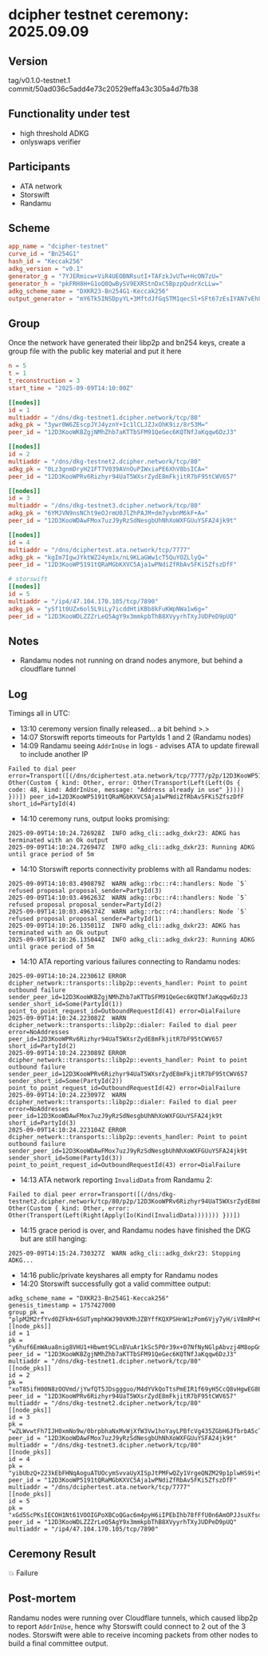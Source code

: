 # dcipher testnet ceremony: 2025.09.09

## Version
tag/v0.1.0-testnet.1
commit/50ad036c5add4e73c20529effa43c305a4d7fb38

## Functionality under test
- high threshold ADKG 
- onlyswaps verifier

## Participants
- ATA network
- Storswift
- Randamu

## Scheme 
```toml
app_name = "dcipher-testnet"
curve_id = "Bn254G1"
hash_id = "Keccak256"
adkg_version = "v0.1"
generator_g = "7YJERmicw+ViR4UEOBNRsutI+TAFzkJvUTw+HcON7zU="
generator_h = "pkFRH8H+G1oQ8QwBySV9EXRStnDxC5BpzpQudrXcLLw="
adkg_scheme_name = "DXKR23-Bn254G1-Keccak256"
output_generator = "mY6Tk5INSDpyYL+3MftdJfGqSTM1qecSl+SFt67zEsIYAN7vEh8edkJqAGZeXER5Z0Mi1Pde2t1G3r1c2ZL27Q=="
```

## Group 
Once the network have generated their libp2p and bn254 keys, create a group file with the public key material and put it here

```toml
n = 5
t = 1
t_reconstruction = 3
start_time = "2025-09-09T14:10:00Z"

[[nodes]]
id = 1
multiaddr = "/dns/dkg-testnet1.dcipher.network/tcp/80"
adkg_pk = "3ywr0W6ZEscpJYJ4yznY+Ic1lCLJZJxOhK9iz/8r53M="
peer_id = "12D3KooWKBZgjNMhZhb7aKTTbSFM91QeGec6KQTNfJaKqqw6DzJ3"

[[nodes]]
id = 2
multiaddr = "/dns/dkg-testnet2.dcipher.network/tcp/80"
adkg_pk = "0Lz3gnmDryH21FT7V039AVnOuPIWxiaPE6XhV8bsICA="
peer_id = "12D3KooWPRv6Rizhyr94UaT5WXsrZydE8mFkjitR7bF95tCWV657"

[[nodes]]
id = 3
multiaddr = "/dns/dkg-testnet3.dcipher.network/tcp/80"
adkg_pk = "6YMJVN9nsNCht9eOJrmU0JlZhPAJM+dm7yvbnM6kF+A="
peer_id = "12D3KooWDAwFMox7uzJ9yRzSdNesgbUhNhXoWXFGUuYSFA24jk9t"

[[nodes]]
id = 4
multiaddr = "/dns/dciphertest.ata.network/tcp/7777"
adkg_pk = "kgIm7IgwJYktWZ24ym1x/nL9KLaGWw1cT5QuYOZLlyQ="
peer_id = "12D3KooWP5191tQRaMGbKXVC5Aja1wPNdiZfRbAv5FKi5ZfszDfF"

# storswift
[[nodes]]
id = 5
multiaddr = "/ip4/47.104.170.105/tcp/7890"
adkg_pk = "ySf1t0UZx6ol5L9iLy7icddHtiKBb8kFuKWpNWa1w6g="
peer_id = "12D3KooWDLZZZrLeQ5AgY9x3mmkpbThB8XVyyrhTXyJUDPeD9pUQ"
```

## Notes
- Randamu nodes not running on drand nodes anymore, but behind a cloudflare tunnel

## Log
Timings all in UTC:

- 13:10 ceremony version finally released... a bit behind >.>
- 14:07 Storswift reports timeouts for PartyIds 1 and 2 (Randamu nodes)
- 14:09 Randamu seeing `AddrInUse` in logs - advises ATA to update firewall to include another IP
```
Failed to dial peer error=Transport([(/dns/dciphertest.ata.network/tcp/7777/p2p/12D3KooWP5191tQRaMGbKXVC5Aja1wPNdiZfRbAv5FKi5ZfszDfF, Other(Custom { kind: Other, error: Other(Transport(Left(Left(Os { code: 48, kind: AddrInUse, message: "Address already in use" })))) }))]) peer_id=12D3KooWP5191tQRaMGbKXVC5Aja1wPNdiZfRbAv5FKi5ZfszDfF short_id=PartyId(4)
```
- 14:10 ceremony runs, output looks promising:
```
2025-09-09T14:10:24.726928Z  INFO adkg_cli::adkg_dxkr23: ADKG has terminated with an Ok output
2025-09-09T14:10:24.726947Z  INFO adkg_cli::adkg_dxkr23: Running ADKG until grace period of 5m
```
- 14:10 Storswift reports connectivity problems with all Randamu nodes:
```
2025-09-09T14:10:03.490879Z  WARN adkg::rbc::r4::handlers: Node `5` refused proposal proposal_sender=PartyId(3)
2025-09-09T14:10:03.496263Z  WARN adkg::rbc::r4::handlers: Node `5` refused proposal proposal_sender=PartyId(2)
2025-09-09T14:10:03.496374Z  WARN adkg::rbc::r4::handlers: Node `5` refused proposal proposal_sender=PartyId(1)
2025-09-09T14:10:26.135011Z  INFO adkg_cli::adkg_dxkr23: ADKG has terminated with an Ok output
2025-09-09T14:10:26.135044Z  INFO adkg_cli::adkg_dxkr23: Running ADKG until grace period of 5m
```
- 14:10 ATA reporting various failures connecting to Randamu nodes:
```
2025-09-09T14:10:24.223061Z ERROR dcipher_network::transports::libp2p::events_handler: Point to point outbound failure sender_peer_id=12D3KooWKBZgjNMhZhb7aKTTbSFM91QeGec6KQTNfJaKqqw6DzJ3 sender_short_id=Some(PartyId(1)) point_to_point_request_id=OutboundRequestId(41) error=DialFailure
2025-09-09T14:10:24.223082Z  WARN dcipher_network::transports::libp2p::dialer: Failed to dial peer error=NoAddresses peer_id=12D3KooWPRv6Rizhyr94UaT5WXsrZydE8mFkjitR7bF95tCWV657 short_id=PartyId(2)
2025-09-09T14:10:24.223089Z ERROR dcipher_network::transports::libp2p::events_handler: Point to point outbound failure sender_peer_id=12D3KooWPRv6Rizhyr94UaT5WXsrZydE8mFkjitR7bF95tCWV657 sender_short_id=Some(PartyId(2)) point_to_point_request_id=OutboundRequestId(42) error=DialFailure
2025-09-09T14:10:24.223097Z  WARN dcipher_network::transports::libp2p::dialer: Failed to dial peer error=NoAddresses peer_id=12D3KooWDAwFMox7uzJ9yRzSdNesgbUhNhXoWXFGUuYSFA24jk9t short_id=PartyId(3)
2025-09-09T14:10:24.223104Z ERROR dcipher_network::transports::libp2p::events_handler: Point to point outbound failure sender_peer_id=12D3KooWDAwFMox7uzJ9yRzSdNesgbUhNhXoWXFGUuYSFA24jk9t sender_short_id=Some(PartyId(3)) point_to_point_request_id=OutboundRequestId(43) error=DialFailure
```
- 14:13 ATA network reporting `InvalidData` from Randamu 2:
```
Failed to dial peer error=Transport([(/dns/dkg-testnet2.dcipher.network/tcp/80/p2p/12D3KooWPRv6Rizhyr94UaT5WXsrZydE8mFkjitR7bF95tCWV657, Other(Custom { kind: Other, error: Other(Transport(Left(Right(Apply(Io(Kind(InvalidData))))))) }))]) 
```

- 14:15 grace period is over, and Randamu nodes have finished the DKG but are still hanging:
```
2025-09-09T14:15:24.730327Z  WARN adkg_cli::adkg_dxkr23: Stopping ADKG...
```
- 14:16 public/private keyshares all empty for Randamu nodes
- 14:20 Storswift successfully got a valid committee output:
```
adkg_scheme_name = "DXKR23-Bn254G1-Keccak256"
genesis_timestamp = 1757427000
group_pk = "plpM2M2rfYvd0ZFkN+6SUTymphKWJ90VKMhJZBYffKQXPSHnW1zPom6Vjy7yH/iV8mRP+OGN2ZNG+7GP3C49fQ=="
[[node_pks]]
id = 1
pk = "y6huf6EmWAua8nig8VHU1+Hbwmt9CLnBVuAr1kSc5P0r39x+07NfNyNGlpAbvzj4M8opGmaFO3C5Hbyp1W6yiQ=="
peer_id = "12D3KooWKBZgjNMhZhb7aKTTbSFM91QeGec6KQTNfJaKqqw6DzJ3"
multiaddr = "/dns/dkg-testnet1.dcipher.network/tcp/80"
[[node_pks]]
id = 2
pk = "xoT85ifH00N8zOOVmd/jYwfQT5JDsggguo/M4dYVkQoTtsPmEIR1f69yH5CcQ8vHgwEG8EHHaL7Y1FOdQSewvA=="
peer_id = "12D3KooWPRv6Rizhyr94UaT5WXsrZydE8mFkjitR7bF95tCWV657"
multiaddr = "/dns/dkg-testnet2.dcipher.network/tcp/80"
[[node_pks]]
id = 3
pk = "wZLWvwtFh7IJH0xmNo9w/0brpbhaNxMvWjXfW3Vw1hoYayLPBfcVg435ZGbH6JfbrbA5cTRCt40O2lUSVmZ3aA=="
peer_id = "12D3KooWDAwFMox7uzJ9yRzSdNesgbUhNhXoWXFGUuYSFA24jk9t"
multiaddr = "/dns/dkg-testnet3.dcipher.network/tcp/80"
[[node_pks]]
id = 4
pk = "yibUbzQ+223kEbFHNqAoguATUOcymSvvaUyXISpJtPMFwQZy1VrgeQNZM29p1plwHS9i+5ZUz4A4NPcZkMuEXw=="
peer_id = "12D3KooWP5191tQRaMGbKXVC5Aja1wPNdiZfRbAv5FKi5ZfszDfF"
multiaddr = "/dns/dciphertest.ata.network/tcp/7777"
[[node_pks]]
id = 5
pk = "xGd5ScPKsIECOH1Nt61VOOIGPoXBCoQGac6m4pyH6iIPEbIhb78fFfU0n6AmOPJJsuXfsoEGdqQnJAD9uNwEIA=="
peer_id = "12D3KooWDLZZZrLeQ5AgY9x3mmkpbThB8XVyyrhTXyJUDPeD9pUQ"
multiaddr = "/ip4/47.104.170.105/tcp/7890"
```

## Ceremony Result
💥 Failure

## Post-mortem
Randamu nodes were running over Cloudflare tunnels, which caused libp2p to report `AddrInUse`, hence why Storswift could connect to 2 out of the 3 nodes. 
Storswift were able to receive incoming packets from other nodes to build a final committee output.
